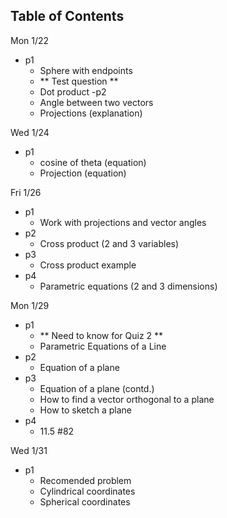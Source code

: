 Table of Contents
-----------------

Mon 1/22
  - p1
    - Sphere with endpoints
    - ** Test question **
    - Dot product
  -p2
    - Angle between two vectors
    - Projections (explanation)

Wed 1/24
  - p1
    - cosine of theta (equation)
    - Projection (equation)

Fri 1/26
  - p1
    - Work with projections and vector angles
  - p2
    - Cross product (2 and 3 variables)
  - p3
    - Cross product example
  - p4
    - Parametric equations (2 and 3 dimensions)

Mon 1/29
  - p1
    - ** Need to know for Quiz 2 **
    - Parametric Equations of a Line
  - p2
    - Equation of a plane
  - p3
    - Equation of a plane (contd.)
    - How to find a vector orthogonal to a plane
    - How to sketch a plane
  - p4
    - 11.5 #82

Wed 1/31
  - p1
    - Recomended problem
    - Cylindrical coordinates
    - Spherical coordinates
